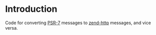 # Introduction

Code for converting [PSR-7](http://www.php-fig.org/psr/psr-7/) messages to
[zend-http](https://zendframework.github.io/zend-http/) messages, and vice
versa.